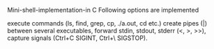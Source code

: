 Mini-shell-implementation-in C
Following options are implemented

execute commands (ls, find, grep, cp,  ./a.out, cd etc.)
create pipes (|) between several executables,
forward stdin, stdout, stderr (<, >, >>),
capture signals (Ctrl+C SIGINT, Ctrl+\ SIGSTOP).

